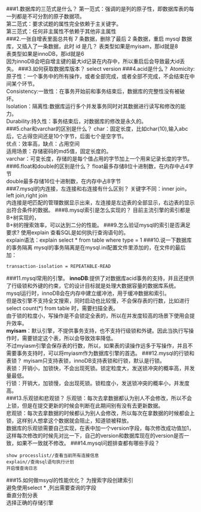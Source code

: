 ###1.数据库的三范式是什么？
第一范式：强调的是列的原子性，即数据库表的每一列都是不可分割的原子数据项。<br>
第二范式：要求试题的属性完全依赖于主关键字。<br>
第三范式：任何非主属性不依赖于其他非主属性<br>
###2.一张自增表里面总共有 7 条数据，删除了最后 2 条数据，重启 mysql 数据库，又插入了一条数据，此时 id 是几？
表类型如果是myisam，那id就是8<br>
表类型如果是innoDB，那id就是6<br>
因为innoDB会吧自增主键的最大id记录在内存中，所以重启后会导致最大id丢失。
###3.如何获取数据库版本？
select version
###4.acid是什么？
Atomicity:原子性：一个事务中的所有操作，或者全部完成，或者全部不完成，不会结束在中间某个环节。<br>
Consistency:一致性：在事务开始前和事务结束后，数据库的完整性没有被破坏。<br>
Isolation：隔离性:数据库运行多个并发事务同时对其数据进行读写和修改的能力。<br>
Durability:持久性：事务结束后，对数据库的修改是永久的。<br>
###5.char和varchar的区别是什么？
char：固定长度，比如char(10),输入abc后，它占得空间还是10个字节，后面七个是空字节。<br>
优点：效率高，缺点：占用空间<br>
适用场景：存储密码的md5值，固定长度的。<br>
varchar：可变长度，存储的是每个值占用的字节加上一个用来记录长度的字节。<br>
###6.float和double的区别是什么？
float最多存储8位十进制数，在内存中占4字节<br>
double最多存储16位十进制数，在内存中占8字节<br>
###7.mysql的内连接，左连接和右连接有什么区别？
关键字不同：inner join，left join,right join<br>
内连接是吧匹配的管理数据显示出来，左连接是左边表的全部显示，右边表的显示出符合条件的数据。
###8.mysql索引是怎么实现的？
目前主流引擎的索引都是B+树实现的，<br>
B+树的搜索效率，可以达到二分的性能。
###9.怎么验证mysql的索引是否满足要求?
使用explain 查看SQL是如何执行查询语句的。<br>
explain语法：explain select * from table where type = 1
###10.说一下数据库的事务隔离
mysql的事务隔离是在mysql.ini配置文件里添加的，在文件的最后加：
```
transaction-isolation = REPEATABLE-READ
```
###11.mysql常用的引擎。
**innoDB**:提供了对数据库acid事务的支持，并且还提供了行级锁和外键的约束，它的设计目标就是处理大数据容量的数据库系统。<br>
mysql运行时，innoDB会在内存中建立缓冲池，用于缓冲数据和索引。<br>
但是改引擎不支持全文搜索，同时启动也比较慢，不会保存表的行数，比如进行select count(*) from table 时，需要扫描全表。<br>
由于锁的粒度小，写操作是不会锁定全表的，所以在并发度较高的场景下使用会提升效率。<br>
**myisam**：默认引擎，不提供事务支持，也不支持行级锁和外键。因此当执行写操作时，需要锁定这个表，所以会导致效率降低。<br>
不过myiasm引擎会保存表的行数，所以，如果表的读操作远多于写操作，并且不需要事务支持时，可以将myiasm作为数据库引擎的首选。
###12.mysql的行锁和表锁？
myisam只支持表锁，innoDB支持表锁和行锁，默认是行锁。<br>
表锁：开销小，加锁快，不会出现死锁。锁定粒度大，发送锁冲突的概率高，并发量最低。<br>
行锁：开销大，加锁慢，会出现死锁。锁粒度小，发送锁冲突的概率小，并发度高。<br>
###13.乐观锁和悲观锁？
乐观锁：每次去拿数据都认为别人不会修改，所以不会上锁，但是在提交更新的时候会判断在此期间别有没有去更新数据。<br>
悲观锁：每次去拿数据的时候都认为别人会修改，所以每次在拿数据的时候都会上锁，这样别人想拿这个数据就会阻止，知道锁被释放。<br>
数据库的乐观锁需要自己实现，在表中加一个version字段，每次修改成功值加1，这样每次修改的时候先对比一下，自己的version和数据库现在的version是否一致，如果不一致就不修改。
###14.mysql问题排查都有哪些手段？
```
show processlist//查看当前所有连接信息
explain//查询sql语句执行计划
开启慢查询日志
```
###15.如何做msyql的性能优化？
为搜索字段创建索引<br>
避免使用select * ,列出需要查询的字段<br>
垂直分割分表<br>
选择正确的存储引擎<br>


